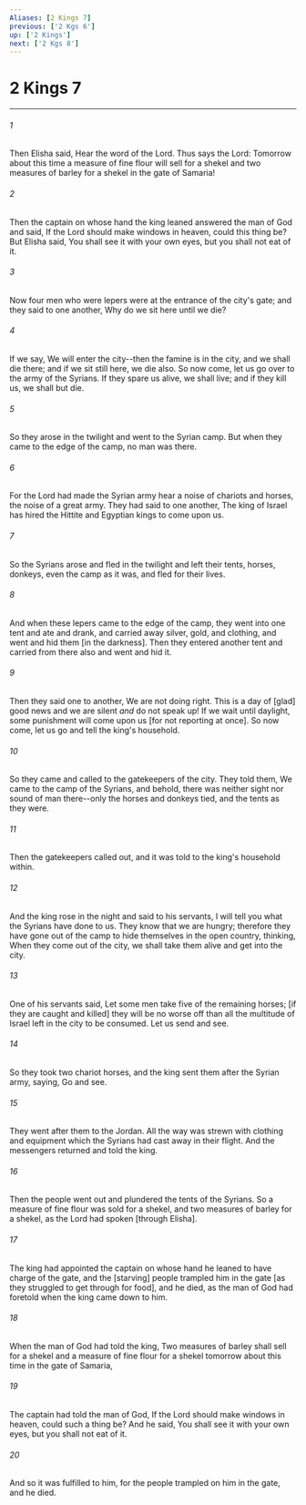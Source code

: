 ```yaml
---
Aliases: [2 Kings 7]
previous: ['2 Kgs 6']
up: ['2 Kings']
next: ['2 Kgs 8']
---
```

# 2 Kings 7

***














###### 1 






Then Elisha said, Hear the word of the Lord. Thus says the Lord: Tomorrow about this time a measure of fine flour will sell for a shekel and two measures of barley for a shekel in the gate of Samaria! 













###### 2 






Then the captain on whose hand the king leaned answered the man of God and said, If the Lord should make windows in heaven, could this thing be? But Elisha said, You shall see it with your own eyes, but you shall not eat of it. 













###### 3 






Now four men who were lepers were at the entrance of the city's gate; and they said to one another, Why do we sit here until we die? 













###### 4 






If we say, We will enter the city--then the famine is in the city, and we shall die there; and if we sit still here, we die also. So now come, let us go over to the army of the Syrians. If they spare us alive, we shall live; and if they kill us, we shall but die. 













###### 5 






So they arose in the twilight and went to the Syrian camp. But when they came to the edge of the camp, no man was there. 













###### 6 






For the Lord had made the Syrian army hear a noise of chariots and horses, the noise of a great army. They had said to one another, The king of Israel has hired the Hittite and Egyptian kings to come upon us. 













###### 7 






So the Syrians arose and fled in the twilight and left their tents, horses, donkeys, even the camp as it was, and fled for their lives. 













###### 8 






And when these lepers came to the edge of the camp, they went into one tent and ate and drank, and carried away silver, gold, and clothing, and went and hid them [in the darkness]. Then they entered another tent and carried from there also and went and hid it. 













###### 9 






Then they said one to another, We are not doing right. This is a day of [glad] good news and we are silent _and_ do not speak up! If we wait until daylight, some punishment will come upon us [for not reporting at once]. So now come, let us go and tell the king's household. 













###### 10 






So they came and called to the gatekeepers of the city. They told them, We came to the camp of the Syrians, and behold, there was neither sight nor sound of man there--only the horses and donkeys tied, and the tents as they were. 













###### 11 






Then the gatekeepers called out, and it was told to the king's household within. 













###### 12 






And the king rose in the night and said to his servants, I will tell you what the Syrians have done to us. They know that we are hungry; therefore they have gone out of the camp to hide themselves in the open country, thinking, When they come out of the city, we shall take them alive and get into the city. 













###### 13 






One of his servants said, Let some men take five of the remaining horses; [if they are caught and killed] they will be no worse off than all the multitude of Israel left in the city to be consumed. Let us send and see. 













###### 14 






So they took two chariot horses, and the king sent them after the Syrian army, saying, Go and see. 













###### 15 






They went after them to the Jordan. All the way was strewn with clothing and equipment which the Syrians had cast away in their flight. And the messengers returned and told the king. 













###### 16 






Then the people went out and plundered the tents of the Syrians. So a measure of fine flour was sold for a shekel, and two measures of barley for a shekel, as the Lord had spoken [through Elisha]. 













###### 17 






The king had appointed the captain on whose hand he leaned to have charge of the gate, and the [starving] people trampled him in the gate [as they struggled to get through for food], and he died, as the man of God had foretold when the king came down to him. 













###### 18 






When the man of God had told the king, Two measures of barley shall sell for a shekel and a measure of fine flour for a shekel tomorrow about this time in the gate of Samaria, 













###### 19 






The captain had told the man of God, If the Lord should make windows in heaven, could such a thing be? And he said, You shall see it with your own eyes, but you shall not eat of it. 













###### 20 






And so it was fulfilled to him, for the people trampled on him in the gate, and he died.
